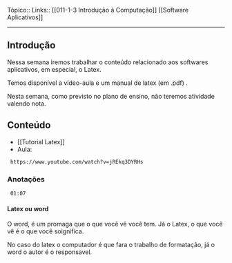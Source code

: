 Tópico::
Links:: [[011-1-3 Introdução à Computação]] [[Software Aplicativos]]

---
## Introdução

Nessa semana iremos trabalhar o conteúdo relacionado aos softwares aplicativos, em especial, o Latex.

Temos disponível a vídeo-aula e um manual de latex (em .pdf) .

Nesta semana, como previsto no plano de ensino, não teremos atividade valendo nota.

## Conteúdo

- [[Tutorial Latex]]
- Aula: 
```timestamp-url 
 https://www.youtube.com/watch?v=jREkq3DYRHs
 ```

### Anotações

```timestamp 
 01:07
 ```

#### Latex ou word

O word, é um promaga que o que você vê você tem.
Já o Latex, o que você vê é o que você soignifica. 

No caso do latex o computador é que fara o trabalho de formatação, já o word o autor é o responsavel.

